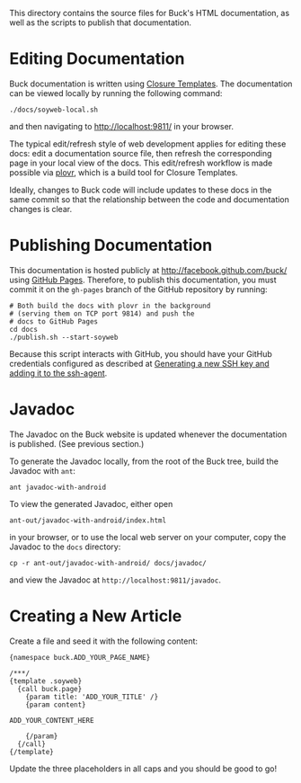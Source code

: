 This directory contains the source files for Buck's HTML documentation,
as well as the scripts to publish that documentation.

Editing Documentation
=====================
Buck documentation is written using
[Closure Templates](https://developers.google.com/closure/templates/).
The documentation can be viewed locally by running the following
command:

    ./docs/soyweb-local.sh

and then navigating to <http://localhost:9811/> in your browser. 

The typical edit/refresh style of web development applies for editing
these docs: edit a documentation source file, then refresh the
corresponding page in your local view of the docs. This edit/refresh
workflow is made possible via [plovr](http://plovr.com/soyweb.html),
which is a build tool for Closure Templates.

Ideally, changes to Buck code will include updates to these docs in the
same commit so that the relationship between the code and documentation
changes is clear.


Publishing Documentation
========================

This documentation is hosted publicly at <http://facebook.github.com/buck/>
using [GitHub Pages](http://pages.github.com/).
Therefore, to publish this documentation, you must commit it on the
`gh-pages` branch of the GitHub repository by running:

    # Both build the docs with plovr in the background
    # (serving them on TCP port 9814) and push the
    # docs to GitHub Pages
    cd docs
    ./publish.sh --start-soyweb

Because this script interacts with GitHub, you should have your
GitHub credentials configured as described at
[Generating a new SSH key and adding it to the ssh-agent](https://help.github.com/articles/generating-a-new-ssh-key-and-adding-it-to-the-ssh-agent/).


Javadoc
=======

The Javadoc on the Buck website is updated whenever the documentation is
published. (See previous section.)

To generate the Javadoc locally, from the root of the Buck tree, build
the Javadoc with `ant`:

    ant javadoc-with-android

To view the generated Javadoc, either open 

    ant-out/javadoc-with-android/index.html 

in your browser, or to use the local web server on your computer, copy
the Javadoc to the `docs` directory:

    cp -r ant-out/javadoc-with-android/ docs/javadoc/

and view the Javadoc at `http://localhost:9811/javadoc`.


Creating a New Article
======================

Create a file and seed it with the following content:

    {namespace buck.ADD_YOUR_PAGE_NAME}

    /***/
    {template .soyweb}
      {call buck.page}
        {param title: 'ADD_YOUR_TITLE' /}
        {param content}

    ADD_YOUR_CONTENT_HERE

        {/param}
      {/call}
    {/template}

Update the three placeholders in all caps and you should be good to go!
